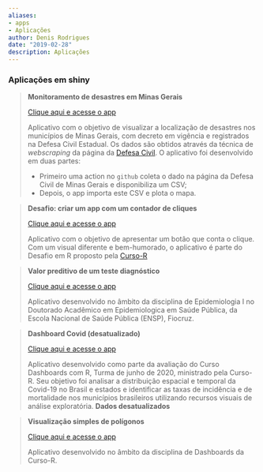 ```yaml
---
aliases:
- apps
- Aplicações
author: Denis Rodrigues
date: "2019-02-28"
description: Aplicações
---
```


### Aplicações em shiny

> **Monitoramento de desastres em Minas Gerais**
>
> [Clique aqui e acesse o app](https://denis-or.shinyapps.io/desastres/)
>
> Aplicativo com o objetivo de visualizar a localização de desastres nos municípios de Minas Gerais, com decreto em vigência e registrados na Defesa Civil Estadual. Os dados são obtidos através da técnica de *webscraping* da página da [Defesa Civil](http://www.defesacivil.mg.gov.br/). O aplicativo foi desenvolvido em duas partes:
>
> -   Primeiro uma action no `github` coleta o dado na página da Defesa Civil de Minas Gerais e disponibiliza um CSV;
> -   Depois, o app importa este CSV e plota o mapa.



> **Desafio: criar um app com um contador de cliques**
>
> [Clique aqui e acesse o app](https://denis-or.shinyapps.io/conta_clique/)
>
> Aplicativo com o objetivo de apresentar um botão que conta o clique. Com um visual diferente e bem-humorado, o aplicativo é parte do Desafio em R proposto pela [Curso-R](https://blog.curso-r.com/posts/2022-03-15-desafio-1/)
>


> **Valor preditivo de um teste diagnóstico**
>
> [Clique aqui e acesse o app](https://denis-or.shinyapps.io/valor_preditivo/)
>
> Aplicativo desenvolvido no âmbito da disciplina de Epidemiologia I no Doutorado Acadêmico em Epidemiologica em Saúde Pública, da Escola Nacional de Saúde Pública (ENSP), Fiocruz.



> **Dashboard Covid (desatualizado)**
>
> [Clique aqui e acesse o app](https://denis-or.shinyapps.io/covid/)
>
> Aplicativo desenvolvido como parte da avaliação do Curso Dashboards com R, Turma de junho de 2020, ministrado pela Curso-R. Seu objetivo foi analisar a distribuição espacial e temporal da Covid-19 no Brasil e estados e identificar as taxas de incidência e de mortalidade nos municípios brasileiros utilizando recursos visuais de análise exploratória.
> **Dados desatualizados**



> **Visualização simples de polígonos**
>
> [Clique aqui e acesse o app](https://denis-or.shinyapps.io/alfenas/)
>
> Aplicativo desenvolvido no âmbito da disciplina de Dashboards da Curso-R.
